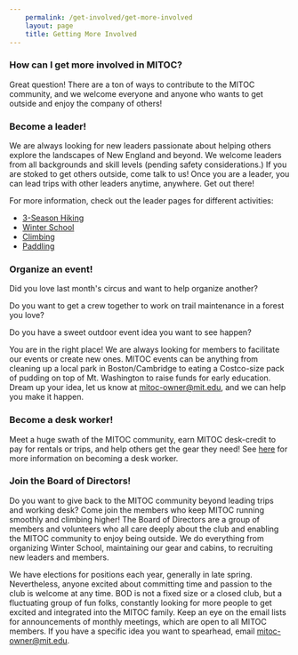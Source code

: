 ```yaml
---
    permalink: /get-involved/get-more-involved
    layout: page
    title: Getting More Involved
---
```


### How can I get more involved in MITOC?

Great question! There are a ton of ways to contribute to the MITOC community, and we welcome everyone and anyone who wants to get outside and enjoy the company of others!

### Become a leader!

We are always looking for new leaders passionate about helping others explore the landscapes of New England and beyond. We welcome leaders from all backgrounds and skill levels (pending safety considerations.) If you are stoked to get others outside, come talk to us! Once you are a leader, you can lead trips with other leaders anytime, anywhere. Get out there!

For more information, check out the leader pages for different activities:

*   [3-Season Hiking](/get-involved/become-3-season-leader)
*   [Winter School](/get-involved/become-ws-leader)
*   [Climbing](/get-involved/become-climbing-leader)
*   [Paddling](/get-involved/become-paddling-leader)

### Organize an event!

Did you love last month's circus and want to help organize another?

Do you want to get a crew together to work on trail maintenance in a forest you love?

Do you have a sweet outdoor event idea you want to see happen?

You are in the right place! We are always looking for members to facilitate our events or create new ones. MITOC events can be anything from cleaning up a local park in Boston/Cambridge to eating a Costco-size pack of pudding on top of Mt. Washington to raise funds for early education. Dream up your idea, let us know at [mitoc-owner@mit.edu](mailto:mitoc-owner@mit.edu), and we can help you make it happen.

### Become a desk worker!

Meet a huge swath of the MITOC community, earn MITOC desk-credit to pay for rentals or trips, and help others get the gear they need! See [here](/get-involved/become-desk-worker) for more information on becoming a desk worker.

### Join the Board of Directors!

Do you want to give back to the MITOC community beyond leading trips and working desk? Come join the members who keep MITOC running smoothly and climbing higher! The Board of Directors are a group of members and volunteers who all care deeply about the club and enabling the MITOC community to enjoy being outside. We do everything from organizing Winter School, maintaining our gear and cabins, to recruiting new leaders and members.

We have elections for positions each year, generally in late spring. Nevertheless, anyone excited about committing time and passion to the club is welcome at any time. BOD is not a fixed size or a closed club, but a fluctuating group of fun folks, constantly looking for more people to get excited and integrated into the MITOC family. Keep an eye on the email lists for announcements of monthly meetings, which are open to all MITOC members. If you have a specific idea you want to spearhead, email [mitoc-owner@mit.edu](mailto:mitoc-owner@mit.edu).
